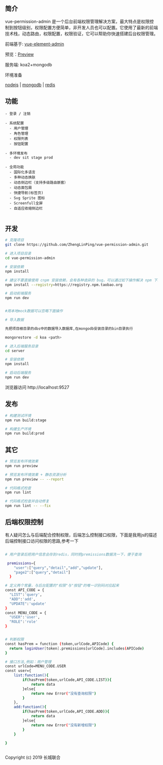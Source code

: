
## 简介

vue-permission-admin 是一个后台前端权限管理解决方案，最大特点是权限控制到按钮级别，权限配置方便简单，非开发人员也可以配置。它使用了最新的前端技术栈，动态路由，权限配置，权限验证，它可以帮助你快速搭建后台权限管理。

前端基于: [vue-element-admin](https://panjiachen.github.io/vue-element-admin?_blank)

预览：[Preview](https://zhenglinping.github.io/vue-permission-admin?_blank)

服务端: koa2+mongodb

环境准备


[nodejs](http://nodejs.cn/download/) |
[mongodb](https://www.runoob.com/mongodb/mongodb-window-install.html) |
[redis](https://www.runoob.com/redis/redis-install.html)




## 功能

```
- 登录 / 注销

- 系统配置
  - 用户管理
  - 角色管理
  - 权限列表
  - 按钮配置

- 多环境发布
  - dev sit stage prod

- 全局功能
  - 国际化多语言
  - 多种动态换肤
  - 动态侧边栏（支持多级路由嵌套）
  - 动态面包屑
  - 快捷导航(标签页)
  - Svg Sprite 图标
  - Screenfull全屏
  - 自适应收缩侧边栏


```

## 开发

```bash
# 克隆项目
git clone https://github.com/ZhengLinPing/vue-permission-admin.git

# 进入项目目录
cd vue-permission-admin

# 安装依赖
npm install

# 建议不要直接使用 cnpm 安装依赖，会有各种诡异的 bug。可以通过如下操作解决 npm 下载速度慢的问题
npm install --registry=https://registry.npm.taobao.org

# 启动前端服务
npm run dev


#用本地mock数据可以忽略下面操作 

# 导入数据

先把项目根目录的dbs中的数据导入数据库,在mongodb安装目录的bin目录执行

mongorestore -d koa <path>

# 进入后端服务目录
cd server

# 安装依赖
npm install

# 启动后端服务
npm run dev
```

浏览器访问 http://localhost:9527

## 发布

```bash
# 构建测试环境
npm run build:stage

# 构建生产环境
npm run build:prod
```

## 其它

```bash
# 预览发布环境效果
npm run preview

# 预览发布环境效果 + 静态资源分析
npm run preview -- --report

# 代码格式检查
npm run lint

# 代码格式检查并自动修复
npm run lint -- --fix
```

## 后端权限控制
有人疑问怎么与后端配合控制权限，后端怎么控制接口权限，下面是我用js的描述后端控制接口访问权限的思路,参考一下

```bash

# 用户登录后把用户信息会存到redis，同时把premissions数据洗一下，便于查询

 premissions={
    "user":["query","detail","add","update"],
    "page2":["query","detail"]
  }

# 定义两个常量，与后台配置的"权限"与"按钮"的唯一识别码对应起来
const API_CODE = {
  "LIST":'query',
  "ADD":'add',
  "UPDATE":'update'
}
const MENU_CODE = {
  "USER":'user',
  "ROLE":'role'
}


# 判断权限
const hasPrem = function (token,urlCode,APICode) {
  return loginUser[token].premissions[urlCode].includes(APICode)
}

# 接口方法,例如：用户管理
const urlCode=MENU_CODE.USER 
const user={
    list:function(){
        if(hasPrem(token,urlCode,API_CODE.LIST)){
            return data
        }else{
            return new Error("没有查询权限")
        }
    },
    add:function(){
        if(hasPrem(token,urlCode,API_CODE.ADD)){
            return data
        }else{
            return new Error("没有新增权限")
        }
    }
  
}



```


Copyright (c) 2019 长城联合
